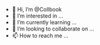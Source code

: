- 👋 Hi, I’m @Collbook
- 👀 I’m interested in ...
- 🌱 I’m currently learning ...
- 💞️ I’m looking to collaborate on ...
- 📫 How to reach me ...

<!---
Collbook/Collbook is a ✨ special ✨ repository because its `README.md` (this file) appears on your GitHub profile.
You can click the Preview link to take a look at your changes.
--->
